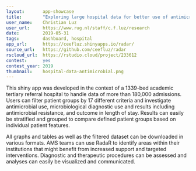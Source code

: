 ```yaml
---
layout:       app-showcase
title:        "Exploring large hospital data for better use of antimicrobials"
user_name:    Christian Luz
user_url:     https://www.rug.nl/staff/c.f.luz/research
date:         2019-05-31
tags:         dashboard, hospital
app_url:      https://ceefluz.shinyapps.io/radar/
source_url:   https://github.com/ceefluz/radar
rscloud_url:  https://rstudio.cloud/project/233612
contest:      yes
contest_year: 2019
thumbnail:    hospital-data-antimicrobial.png
---
```


This shiny app was developed in the context of a 1339-bed academic tertiary referral hospital to handle data of more than 180,000 admissions. Users can filter patient groups by 17 different criteria and investigate antimicrobial use, microbiological diagnostic use and results including antimicrobial resistance, and outcome in length of stay. Results can easily be stratified and grouped to compare defined patient groups based on individual patient features.

All graphs and tables as well as the filtered dataset can be downloaded in various formats. AMS teams can use RadaR to identify areas within their institutions that might benefit from increased support and targeted interventions. Diagnostic and therapeutic procedures can be assessed and analyses can easily be visualized and communicated.
  
